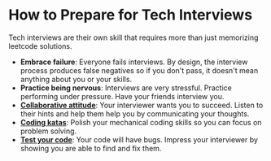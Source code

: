 # How to Prepare for Tech Interviews

Tech interviews are their own skill that requires more than just memorizing leetcode solutions.

* **Embrace failure**: Everyone fails interviews. By design, the interview process produces false negatives so if you don't pass, it doesn't mean anything about you or your skills. 
* **Practice being nervous**: Interviews are very stressful. Practice performing under pressure. Have your friends interview you. 
* **[Collaborative attitude](/general/collaboration.md)**: Your interviewer wants you to succeed. Listen to their hints and help them help you by communicating your thoughts.
* **[Coding katas](coding-katas)**: Polish your mechanical coding skills so you can focus on problem solving.
* **[Test your code](testing)**: Your code will have bugs. Impress your interviewer by showing you are able to find and fix them.

